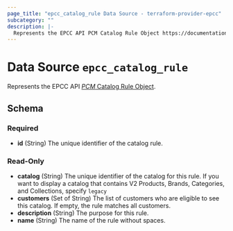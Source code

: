 ```yaml
---
page_title: "epcc_catalog_rule Data Source - terraform-provider-epcc"
subcategory: ""
description: |-
  Represents the EPCC API PCM Catalog Rule Object https://documentation.elasticpath.com/commerce-cloud/docs/api/pcm/catalogs/rules/get-a-catalog-rule.html.
---
```


# Data Source `epcc_catalog_rule`

Represents the EPCC API [*PCM* Catalog Rule Object](https://documentation.elasticpath.com/commerce-cloud/docs/api/pcm/catalogs/rules/get-a-catalog-rule.html).



<!-- schema generated by tfplugindocs -->
## Schema

### Required

- **id** (String) The unique identifier of the catalog rule.

### Read-Only

- **catalog** (String) The unique identifier of the catalog for this rule. If you want to display a catalog that contains V2 Products, Brands, Categories, and Collections, specify `legacy`
- **customers** (Set of String) The list of customers who are eligible to see this catalog. If empty, the rule matches all customers.
- **description** (String) The purpose for this rule.
- **name** (String) The name of the rule without spaces.

